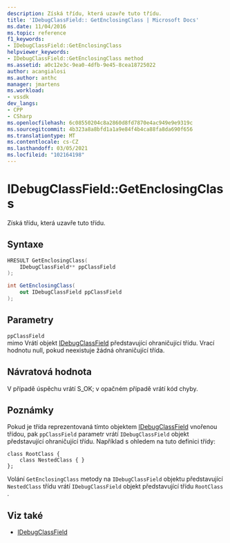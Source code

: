 ```yaml
---
description: Získá třídu, která uzavře tuto třídu.
title: 'IDebugClassField:: GetEnclosingClass | Microsoft Docs'
ms.date: 11/04/2016
ms.topic: reference
f1_keywords:
- IDebugClassField::GetEnclosingClass
helpviewer_keywords:
- IDebugClassField::GetEnclosingClass method
ms.assetid: a0c12e3c-9ea0-4dfb-9e45-8cea18725022
author: acangialosi
ms.author: anthc
manager: jmartens
ms.workload:
- vssdk
dev_langs:
- CPP
- CSharp
ms.openlocfilehash: 6c08550204c8a2860d8fd7870e4ac949e9e9319c
ms.sourcegitcommit: 4b323a8a8bfd1a1a9e84f4b4ca88fa8da690f656
ms.translationtype: MT
ms.contentlocale: cs-CZ
ms.lasthandoff: 03/05/2021
ms.locfileid: "102164198"
---
```

# <a name="idebugclassfieldgetenclosingclass"></a>IDebugClassField::GetEnclosingClass
Získá třídu, která uzavře tuto třídu.

## <a name="syntax"></a>Syntaxe

```cpp
HRESULT GetEnclosingClass(
    IDebugClassField** ppClassField
);
```

```csharp
int GetEnclosingClass(
    out IDebugClassField ppClassField
);
```

## <a name="parameters"></a>Parametry
`ppClassField`\
mimo Vrátí objekt [IDebugClassField](../../../extensibility/debugger/reference/idebugclassfield.md) představující ohraničující třídu. Vrací hodnotu null, pokud neexistuje žádná ohraničující třída.

## <a name="return-value"></a>Návratová hodnota
V případě úspěchu vrátí S_OK; v opačném případě vrátí kód chyby.

## <a name="remarks"></a>Poznámky
Pokud je třída reprezentovaná tímto objektem [IDebugClassField](../../../extensibility/debugger/reference/idebugclassfield.md) vnořenou třídou, pak `ppClassField` parametr vrátí `IDebugClassField` objekt představující ohraničující třídu. Například s ohledem na tuto definici třídy:

```
class RootClass {
    class NestedClass { }
};
```

Volání `GetEnclosingClass` metody na `IDebugClassField` objektu představující `NestedClass` třídu vrátí `IDebugClassField` objekt představující třídu `RootClass` .

## <a name="see-also"></a>Viz také
- [IDebugClassField](../../../extensibility/debugger/reference/idebugclassfield.md)
